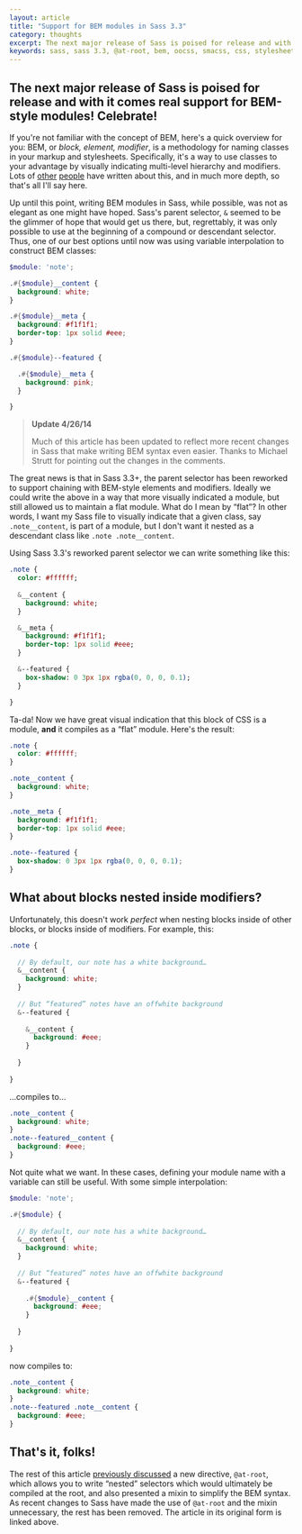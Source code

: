 ```yaml
---
layout: article
title: "Support for BEM modules in Sass 3.3"
category: thoughts
excerpt: The next major release of Sass is poised for release and with it comes real support for BEM-style modules!
keywords: sass, sass 3.3, @at-root, bem, oocss, smacss, css, stylesheets
---
```


## The next major release of Sass is poised for release and with it comes real support for BEM-style modules! Celebrate!

If you're not familiar with the concept of BEM, here's a quick overview for you:
BEM, or *block, element, modifier*, is a methodology for naming classes in your
markup and stylesheets. Specifically, it's a way to use classes to your
advantage by visually indicating multi-level hierarchy and modifiers. Lots of
[other](http://csswizardry.com/2013/01/mindbemding-getting-your-head-round-bem-syntax/)
[people](http://coding.smashingmagazine.com/2012/04/16/a-new-front-end-methodology-bem/)
have written about this, and in much more depth, so that's all I'll say here.

Up until this point, writing BEM modules in Sass, while possible, was not as
elegant as one might have hoped. Sass's parent selector, ```&``` seemed to be
the glimmer of hope that would get us there, but, regrettably, it was only
possible to use at the beginning of a compound or descendant selector. Thus, one
of our best options until now was using variable interpolation to construct BEM
classes:

``` scss
$module: 'note';

.#{$module}__content {
  background: white;
}

.#{$module}__meta {
  background: #f1f1f1;
  border-top: 1px solid #eee;
}

.#{$module}--featured {

  .#{$module}__meta {
    background: pink;
  }

}
```

> **Update 4/26/14**
> 
> Much of this article has been updated to reflect more recent changes in Sass
> that make writing BEM syntax even easier. Thanks to Michael Strutt for
> pointing out the changes in the comments.

The great news is that in Sass 3.3+, the parent selector has been reworked to
support chaining with BEM-style elements and modifiers. Ideally we could write
the above in a way that more visually indicated a module, but still allowed us
to maintain a flat module. What do I mean by “flat”? In other words, I want my
Sass file to visually indicate that a given class, say ```.note__content```, is
part of a module, but I don't want it nested as a descendant class like ```.note
.note__content```.

Using Sass 3.3's reworked parent selector we can write something like this:

``` sass
.note {
  color: #ffffff;
  
  &__content {
    background: white; 
  }

  &__meta {
    background: #f1f1f1;
    border-top: 1px solid #eee;
  }

  &--featured {
    box-shadow: 0 3px 1px rgba(0, 0, 0, 0.1);
  }

}
```

Ta-da! Now we have great visual indication that this block of CSS is a module,
**and** it compiles as a “flat” module. Here's the result:

```css
.note {
  color: #ffffff;
}

.note__content {
  background: white;
}

.note__meta {
  background: #f1f1f1;
  border-top: 1px solid #eee;
}

.note--featured {
  box-shadow: 0 3px 1px rgba(0, 0, 0, 0.1);
}
```

## What about blocks nested inside modifiers?

Unfortunately, this doesn't work *perfect* when nesting blocks inside of other
blocks, or blocks inside of modifiers. For example, this:

```scss
.note {
  
  // By default, our note has a white background…
  &__content {
    background: white;
  }
  
  // But “featured” notes have an offwhite background
  &--featured {
    
    &__content {
      background: #eee;
    }
    
  }
  
}
```

…compiles to…

```css
.note__content {
  background: white;
}
.note--featured__content {
  background: #eee;
}
```

Not quite what we want. In these cases, defining your module name with a variable
can still be useful. With some simple interpolation:

```scss
$module: 'note';

.#{$module} {
  
  // By default, our note has a white background…
  &__content {
    background: white;
  }
  
  // But “featured” notes have an offwhite background
  &--featured {
    
    .#{$module}__content {
      background: #eee;
    }
    
  }
  
}
```

now compiles to:

```css
.note__content {
  background: white;
}
.note--featured .note__content {
  background: #eee;
}
```

## That's it, folks!

The rest of this article [previously discussed](https://github.com/mikefowler/mikefowler.github.io/blob/3ad23f0a7f7e877b21bcdd83a7a36a4b3f27732d/_posts/2013-10-17-support-for-bem-modules-sass-3.3.md)
a new directive, `@at-root`, which allows you to write “nested” selectors which 
would ultimately be compiled at the root, and also presented a mixin to
simplify the BEM syntax. As recent changes to Sass have made the use of 
`@at-root` and the mixin unnecessary, the rest has been removed. The article
in its original form is linked above.